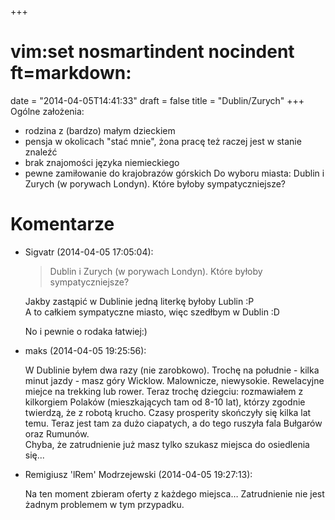 +++
# vim:set nosmartindent nocindent ft=markdown:
date = "2014-04-05T14:41:33"
draft = false
title = "Dublin/Zurych"
+++
Ogólne założenia:

  * rodzina z (bardzo) małym dzieckiem
  * pensja w okolicach "stać mnie", żona pracę też raczej jest w stanie znaleźć
  * brak znajomości języka niemieckiego
  * pewne zamiłowanie do krajobrazów górskich
Do wyboru miasta: Dublin i Zurych (w porywach Londyn). Które byłoby
sympatyczniejsze?

# Komentarze

* Sigvatr (2014-04-05 17:05:04): <blockquote>   <p>Dublin i Zurych (w porywach
  Londyn). Które byłoby sympatyczniejsze?</p> </blockquote>  <p>Jakby zastąpić w
  Dublinie jedną literkę byłoby Lublin :P<br /> A to całkiem sympatyczne miasto,
  więc szedłbym w Dublin :D</p>  <p>No i pewnie o rodaka łatwiej:)</p>
* maks (2014-04-05 19:25:56): <p>W Dublinie byłem dwa razy (nie zarobkowo).
  Trochę na południe - kilka minut jazdy - masz góry Wicklow. Malownicze,
  niewysokie. Rewelacyjne miejce na trekking lub rower. Teraz trochę dziegciu:
  rozmawiałem z kilkorgiem Polaków (mieszkających tam od 8-10 lat), którzy
  zgodnie twierdzą, że z robotą krucho. Czasy prosperity skończyły się kilka lat
  temu. Teraz jest tam za dużo ciapatych, a do tego ruszyła fala Bułgarów oraz
  Rumunów.<br /> Chyba, że zatrudnienie już masz tylko szukasz miejsca do
  osiedlenia się...</p>
* Remigiusz 'lRem' Modrzejewski (2014-04-05 19:27:13): <p>Na ten moment zbieram
  oferty z każdego miejsca… Zatrudnienie nie jest żadnym problemem w tym
  przypadku.</p>
